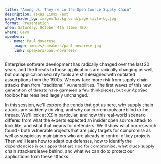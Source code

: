 ```yaml
---
title: "Among Us: They're in the Open Source Supply Chain"
description: Texas Linux Fest
page_header_bg: images/background/page-title-bg.jpg
format: Presentation
when: Saturday, October 4th (time TBD)
where: Bevo
speakers:
  - name: Paul Novarese
    image: images/speakers/paul-novarese.jpg
    link: speakers/paul-novarese/
---
```


Enterprise software development has radically changed over the last 20 years,
and the threats to those applications are radically changing as well, but our
application security tools are still designed with outdated assumptions from
the 1900s.  We now face more risk from supply chain attacks than from
"traditional" vulnerabilities.  The first waves of this new generation of
threats have garnered a few thinkpieces, but our AppSec toolbox has remained
largely unchanged.

In this session, we'll explore the trends that got us here, why supply chain
attacks are suddenly thriving, and why our current tools are blind to the
threats.  We'll look at XZ in particular, and how this real-world scenario
differed from what the experts expected an insider open source attack to look
like, and what that means for defenders.  We'll show what our research found -
both vulnerable projects that are juicy targets for compromise as well as
suspicious maintainers who are already in control of key projects.  Then we'll
learn how to adapt our defenses, how to identify the dependencies in our apps
that are ripe for compromise, what clues supply chain attackers leave behind,
and what we can do to protect our applications from these attacks.

